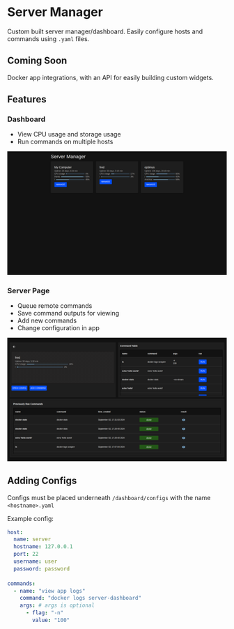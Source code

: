 # Server Manager

Custom built server manager/dashboard. Easily configure hosts and commands using `.yaml` files.

## Coming Soon

Docker app integrations, with an API for easily building custom widgets.

## Features

### Dashboard

- View CPU usage and storage usage
- Run commands on multiple hosts

![main_page](https://github.com/jaypyles/dashboard/blob/master/docs/main_page.png)

### Server Page

- Queue remote commands
- Save command outputs for viewing
- Add new commands
- Change configuration in app

![server_page](https://github.com/jaypyles/dashboard/blob/master/docs/server_page.png)

## Adding Configs

Configs must be placed underneath `/dashboard/configs` with the name `<hostname>.yaml`

Example config:

```yaml
host:
  name: server
  hostname: 127.0.0.1
  port: 22
  username: user
  password: password

commands:
  - name: "view app logs"
    command: "docker logs server-dashboard"
    args: # args is optional
      - flag: "-n"
        value: "100"
```
